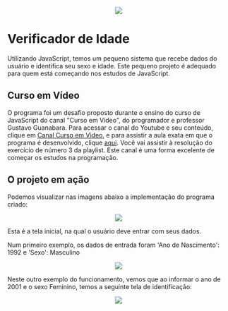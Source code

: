 <p align="center">
  <img src="https://user-images.githubusercontent.com/45701541/86798497-36a1b600-c047-11ea-9f9f-75f166d8497b.png" >
</p>


# **Verificador de Idade**
Utilizando JavaScript, temos um pequeno sistema que recebe dados do usuário e identifica seu sexo e idade. 
Este pequeno projeto é adequado para quem está começando nos estudos de JavaScript. 

## **Curso em Vídeo**
O programa foi um desafio proposto durante o ensino do curso de JavaScript do canal "Curso em Video", do programador e professor Gustavo Guanabara.
Para acessar o canal do Youtube e seu conteúdo, clique em [Canal Curso em Video](https://www.youtube.com/user/cursosemvideo), 
e para assistir a aula exata em que o programa é desenvolvido, clique [aqui](https://www.youtube.com/watch?v=f5es-PpaUI8&list=PLntvgXM11X6pi7mW0O4ZmfUI1xDSIbmTm&index=27). 
Você vai assistir à resolução do exercício de número 3 da playlist. Este canal é uma forma excelente de começar os estudos na programação.


## **O projeto em ação**
Podemos visualizar nas imagens abaixo a implementação do programa criado:

<p align="center">
  <img src="https://user-images.githubusercontent.com/45701541/86922856-9a89b480-c103-11ea-85c1-e331ec771bf4.png" >
</p>


Esta é a tela inicial, na qual o usuário deve entrar com seus dados.

Num primeiro exemplo, os dados de entrada foram 'Ano de Nascimento': 1992 e 'Sexo': Masculino
<p align="center">
  <img src="https://user-images.githubusercontent.com/45701541/86922910-b2613880-c103-11ea-8c16-97d54881884d.png" >
</p>


Neste outro exemplo do funcionamento, vemos que ao informar o ano de 2001 e o sexo Feminino, temos a seguinte tela de 
identificação:

<p align="center">
  <img src="https://user-images.githubusercontent.com/45701541/86923094-f48a7a00-c103-11ea-98d4-43c70d3911ee.png" >
</p>

